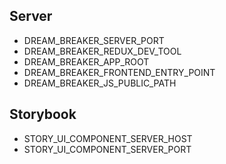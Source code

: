 ## Server
- DREAM_BREAKER_SERVER_PORT
- DREAM_BREAKER_REDUX_DEV_TOOL
- DREAM_BREAKER_APP_ROOT
- DREAM_BREAKER_FRONTEND_ENTRY_POINT
- DREAM_BREAKER_JS_PUBLIC_PATH
## Storybook
- STORY_UI_COMPONENT_SERVER_HOST
- STORY_UI_COMPONENT_SERVER_PORT
